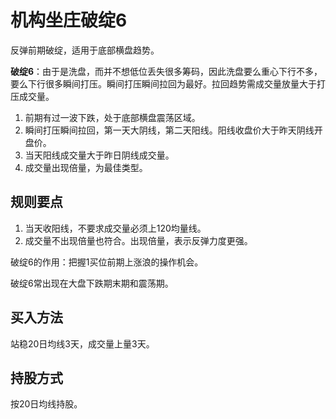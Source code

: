 # 机构坐庄破绽6

反弹前期破绽，适用于底部横盘趋势。

**破绽6**：由于是洗盘，而并不想低位丢失很多筹码，因此洗盘要么重心下行不多，要么下行很多瞬间打压。瞬间打压瞬间拉回为最好。拉回趋势需成交量放量大于打压成交量。

1. 前期有过一波下跌，处于底部横盘震荡区域。
2. 瞬间打压瞬间拉回，第一天大阴线，第二天阳线。阳线收盘价大于昨天阴线开盘价。
3. 当天阳线成交量大于昨日阴线成交量。
4. 成交量出现倍量，为最佳类型。

## 规则要点

1. 当天收阳线，不要求成交量必须上120均量线。
2. 成交量不出现倍量也符合。出现倍量，表示反弹力度更强。

破绽6的作用：把握1买位前期上涨浪的操作机会。

破绽6常出现在大盘下跌期末期和震荡期。

## 买入方法

站稳20日均线3天，成交量上量3天。

## 持股方式

按20日均线持股。
